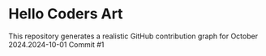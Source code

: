 # Hello Coders Art

This repository generates a realistic GitHub contribution graph for October 2024.2024-10-01 Commit #1
